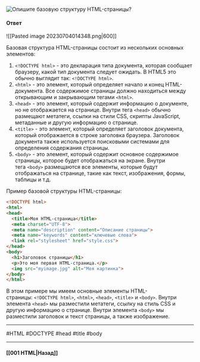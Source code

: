 ![Опишите базовую структуру HTML-страницы?](https://youtu.be/ycYp7CYOnO0?t=103)

#### Ответ

![[Pasted image 20230704014348.png|600]]

Базовая структура HTML-страницы состоит из нескольких основных элементов:

1. `<!DOCTYPE html>` - это декларация типа документа, которая сообщает браузеру, какой тип документа следует ожидать. В HTML5 это обычно выглядит так: `<!DOCTYPE html>`.
2. `<html>` - это элемент, который определяет начало и конец HTML-документа. Все содержимое страницы должно находиться между открывающим и закрывающим тегами `<html>`.
3. `<head>` - это элемент, который содержит информацию о документе, но не отображается на странице. Внутри тега `<head>` обычно размещают метатеги, ссылки на стили CSS, скрипты JavaScript, метаданные и другую информацию о странице.
4. `<title>` - это элемент, который определяет заголовок документа, который отображается в строке заголовка браузера. Заголовок документа также используется поисковыми системами для определения содержания страницы.
5. `<body>` - это элемент, который содержит основное содержимое страницы, которое будет отображаться на экране. Внутри тега `<body>` размещаются все элементы, которые будут отображаться на странице, такие как текст, изображения, формы, таблицы и т.д.

Пример базовой структуры HTML-страницы:

```html
<!DOCTYPE html>
<html>
<head>
  <title>Моя HTML-страница</title>
  <meta charset="UTF-8">
  <meta name="description" content="Описание страницы">
  <meta name="keywords" content="ключевые слова">
  <link rel="stylesheet" href="style.css">
</head>
<body>
  <h1>Заголовок страницы</h1>
  <p>Это моя первая HTML-страница.</p>
  <img src="myimage.jpg" alt="Моя картинка">
</body>
</html>
```

В этом примере мы имеем основные элементы HTML-страницы: `<!DOCTYPE html>`, `<html>`, `<head>`, `<title>` и `<body>`. Внутри элемента `<head>` мы разместили метатеги, ссылку на стиль CSS и другую информацию о странице. Внутри элемента `<body>` мы разместили заголовок и текст страницы, а также изображение.

___
#HTML #DOCTYPE #head #title #body

___

#### [[001 HTML|Назад]]